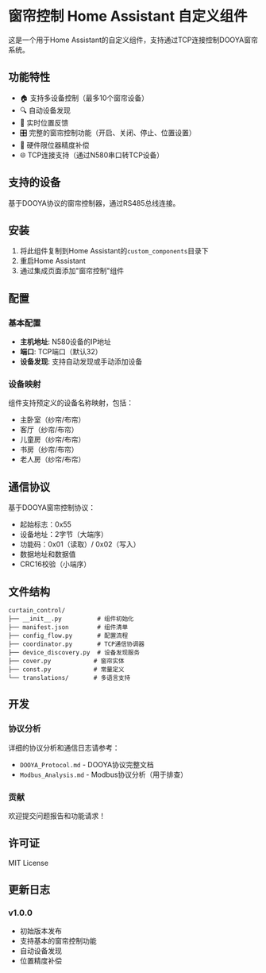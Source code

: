 # 窗帘控制 Home Assistant 自定义组件

这是一个用于Home Assistant的自定义组件，支持通过TCP连接控制DOOYA窗帘系统。

## 功能特性

- 🏠 支持多设备控制（最多10个窗帘设备）
- 🔍 自动设备发现
- 📍 实时位置反馈
- 🎛️ 完整的窗帘控制功能（开启、关闭、停止、位置设置）
- 🔧 硬件限位器精度补偿
- 🌐 TCP连接支持（通过N580串口转TCP设备）

## 支持的设备

基于DOOYA协议的窗帘控制器，通过RS485总线连接。

## 安装

1. 将此组件复制到Home Assistant的`custom_components`目录下
2. 重启Home Assistant
3. 通过集成页面添加"窗帘控制"组件

## 配置

### 基本配置
- **主机地址**: N580设备的IP地址
- **端口**: TCP端口（默认32）
- **设备发现**: 支持自动发现或手动添加设备

### 设备映射
组件支持预定义的设备名称映射，包括：
- 主卧室（纱帘/布帘）
- 客厅（纱帘/布帘）
- 儿童房（纱帘/布帘）
- 书房（纱帘/布帘）
- 老人房（纱帘/布帘）

## 通信协议

基于DOOYA窗帘控制协议：
- 起始标志：0x55
- 设备地址：2字节（大端序）
- 功能码：0x01（读取）/ 0x02（写入）
- 数据地址和数据值
- CRC16校验（小端序）

## 文件结构

```
curtain_control/
├── __init__.py          # 组件初始化
├── manifest.json        # 组件清单
├── config_flow.py       # 配置流程
├── coordinator.py       # TCP通信协调器
├── device_discovery.py  # 设备发现服务
├── cover.py            # 窗帘实体
├── const.py            # 常量定义
└── translations/       # 多语言支持
```

## 开发

### 协议分析
详细的协议分析和通信日志请参考：
- `DOOYA_Protocol.md` - DOOYA协议完整文档
- `Modbus_Analysis.md` - Modbus协议分析（用于排查）

### 贡献
欢迎提交问题报告和功能请求！

## 许可证

MIT License

## 更新日志

### v1.0.0
- 初始版本发布
- 支持基本的窗帘控制功能
- 自动设备发现
- 位置精度补偿 